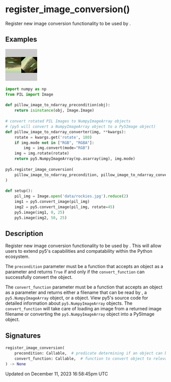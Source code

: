 # register_image_conversion()

Register new image conversion functionality to be used by [](sketch_convert_image).

## Examples

<div class="example-table">

<div class="example-row"><div class="example-cell-image">

![example picture for register_image_conversion()](/images/reference/Py5Functions_register_image_conversion_0.png)

</div><div class="example-cell-code">

```python
import numpy as np
from PIL import Image

def pillow_image_to_ndarray_precondition(obj):
    return isinstance(obj, Image.Image)

# convert rotated PIL Images to NumpyImageArray objects
# (py5 will convert a NumpyImageArray object to a Py5Image object)
def pillow_image_to_ndarray_converter(img, **kwargs):
    rotate = kwargs.get('rotate', 180)
    if img.mode not in ["RGB", "RGBA"]:
        img = img.convert(mode="RGB")
    img = img.rotate(rotate)
    return py5.NumpyImageArray(np.asarray(img), img.mode)

py5.register_image_conversion(
    pillow_image_to_ndarray_precondition, pillow_image_to_ndarray_converter
)

def setup():
    pil_img = Image.open('data/rockies.jpg').reduce(2)
    img1 = py5.convert_image(pil_img)
    img2 = py5.convert_image(pil_img, rotate=45)
    py5.image(img1, 0, 25)
    py5.image(img2, 50, 25)
```

</div></div>

</div>

## Description

Register new image conversion functionality to be used by [](sketch_convert_image).  This will allow users to extend py5's capabilities and compatability within the Python ecosystem.

The `precondition` parameter must be a function that accepts an object as a parameter and returns `True` if and only if the `convert_function` can successfully convert the object.

The `convert_function` parameter must be a function that accepts an object as a parameter and returns either a filename that can be read by [](sketch_load_image), a `py5.NumpyImageArray` object, or a [](py5image) object. View py5's source code for detailed information about `py5.NumpyImageArray` objects. The `convert_function` will take care of loading an image from a returned image filename or converting the `py5.NumpyImageArray` object into a Py5Image object.

## Signatures

```python
register_image_conversion(
    precondition: Callable,  # predicate determining if an object can be converted
    convert_function: Callable,  # function to convert object to relevant image data
) -> None
```

Updated on December 11, 2023 16:58:45pm UTC
